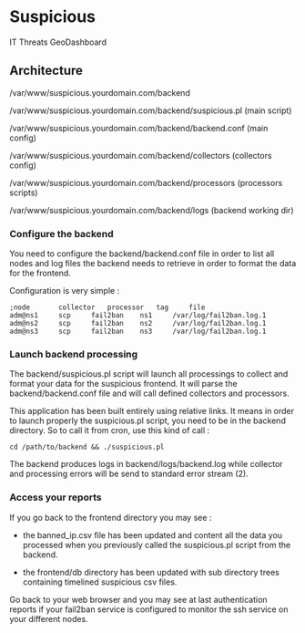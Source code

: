 # Suspicious

IT Threats GeoDashboard

## Architecture

/var/www/suspicious.yourdomain.com/backend

/var/www/suspicious.yourdomain.com/backend/suspicious.pl (main script)

/var/www/suspicious.yourdomain.com/backend/backend.conf (main config)

/var/www/suspicious.yourdomain.com/backend/collectors (collectors config)

/var/www/suspicious.yourdomain.com/backend/processors (processors scripts)

/var/www/suspicious.yourdomain.com/backend/logs (backend working dir)

### Configure the backend

You need to configure the backend/backend.conf file in order to list
all nodes and log files the backend needs to retrieve in order to format
the data for the frontend.

Configuration is very simple :

	;node		collector	processor	tag		file
	adm@ns1		scp		fail2ban	ns1		/var/log/fail2ban.log.1
	adm@ns2		scp		fail2ban	ns2		/var/log/fail2ban.log.1
	adm@ns3		scp		fail2ban	ns3		/var/log/fail2ban.log.1

### Launch backend processing

The backend/suspicious.pl script will launch all processings to collect and format your data
for the suspicious frontend. It will parse the backend/backend.conf file and will call defined
collectors and processors.

This application has been built entirely using relative links. It means in
order to launch properly the suspicious.pl script, you need to be in the backend
directory. So to call it from cron, use this kind of call :

	cd /path/to/backend && ./suspicious.pl

The backend produces logs in backend/logs/backend.log while collector
and processing errors will be send to standard error stream (2).

### Access your reports

If you go back to the frontend directory you may see :

  * the banned_ip.csv file has been updated and content all the data you
processed when you previously called the suspicious.pl script from
the backend.

  * the frontend/db directory has been updated with sub directory trees
containing timelined suspicious csv files.

Go back to your web browser and you may see at last authentication reports
if your fail2ban service is configured to monitor the ssh service on your
different nodes.

